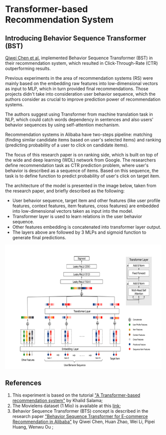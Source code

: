 # Transformer-based Recommendation System

## Introducing Behavior Sequence Transformer (BST)

[Qiwei Chen et al.](https://arxiv.org/abs/1905.06874) implemented Behavior Sequence Transformer (BST) in their recommendation system, which resulted in Click-Through-Rate (CTR) outperforming results. 

Previous experiments in the area of recommendation systems (RS) were mainly based on the embedding raw features into low-dimensional vectors as input to MLP, which in turn provided final recommendations.  Those projects didn't take into consideration user behavior sequence, which the authors consider as crucial to improve prediction power of recommendation systems.

The authors suggest using Transformer from machine translation task in NLP, which could catch words dependency in sentences and also users' behavior sequences by using self-attention mechanism.  

Recommendation systems in Alibaba have two-steps pipeline: matching (finding similar candidate items based on user's selected items) and ranking (predicting probability of a user to click on candidate items).

The focus of this research paper is on ranking side, which is built on top of the wide and deep learning (WDL) network from Google.  The researchers define recommendation task as CTR prediction problem, where user's behavior is described as a sequence of items.  Based on this sequence, the task is to define function to predict probability of user's click on target item.

The architecture of the model is presented in the image below, taken from the research paper, and briefly described as the following:

*   User behavior sequence, target item and other features (like user profile features, context features, item features, cross features) are embedded into low-dimensional vectors taken as input into the model.
*  Transformer layer is used to learn relations in the user behavior sequence.
*  Other features embedding is concatenated into transformer layer output.
*  The layers above are followed by 3 MLPs and sigmoid function to generate final predictions.

<p align="left">
  <img width="700" height="400" src="BST_Architecture.png">
</p>

## References

1.   This experiment is based on the tutorial ["A Transformer-based recommendation system"](https://keras.io/examples/structured_data/movielens_recommendations_transformers/) by Khalid Salama;
2.   The Movielens dataset (1 Mio) is available at this [link](https://grouplens.org/datasets/movielens/1m/);
3.   Behavior Sequence Transformer (BTS) concept is described in the research paper ["Behavior Sequence Transformer for E-commerce Recommendation in Alibaba"](https://arxiv.org/abs/1905.06874) by Qiwei Chen, Huan Zhao, Wei Li, Pipei Huang, Wenwu Ou ;


  
 
